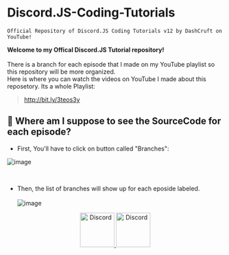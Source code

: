 # Discord.JS-Coding-Tutorials

```
Official Repository of Discord.JS Coding Tutorials v12 by DashCruft on YouTube!
```

**Welcome to my Offical Discord.JS Tutorial repository!<br><br>**
There is a branch for each episode that I made on my YouTube playlist so this repository will be more organized.<br/>
Here is where you can watch the videos on YouTube I made about this reposetory. Its a whole Playlist:<br/>
> http://bit.ly/3teos3y

## 🤔 Where am I suppose to see the SourceCode for each episode?

- First, You'll have to click on button called "Branches":<br>

![image](https://user-images.githubusercontent.com/59381835/83589891-6241f580-a509-11ea-86a7-5e846d4089a8.png)

<br>

- Then, the list of branches will show up for each eposide labeled.<br><br>
![image](https://user-images.githubusercontent.com/59381835/83589430-8bae5180-a508-11ea-975a-ae4fee409fde.png)

<div align="center">
  <a href="https://discord.gg/2RPg23k">
    <img src="https://user-images.githubusercontent.com/59381835/92191514-d649ad80-ee18-11ea-9bc4-e95c7a122a99.png" alt="Discord" width="80"/>
  </a>
  <a href="https://youtube.com/dashcruft">
    <img src="https://user-images.githubusercontent.com/59381835/92191346-676c5480-ee18-11ea-8240-e416eb1a5b5d.png" alt="Discord" width="80"/>
  </a>
</div>
